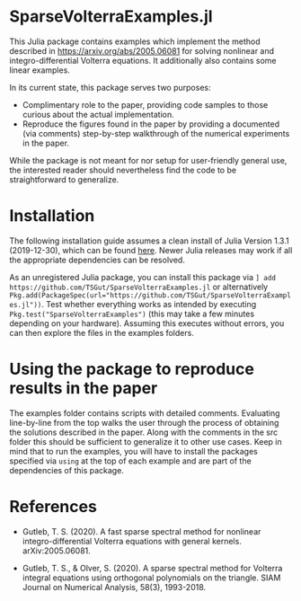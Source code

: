 # SparseVolterraExamples.jl
This Julia package contains examples which implement the method described in https://arxiv.org/abs/2005.06081 for solving nonlinear and integro-differential Volterra equations. It additionally also contains some linear examples.

In its current state, this package serves two purposes: 
- Complimentary role to the paper, providing code samples to those curious about the actual implementation.
- Reproduce the figures found in the paper by providing a documented (via comments) step-by-step walkthrough of the numerical experiments in the paper.

While the package is not meant for nor setup for user-friendly general use, the interested reader should nevertheless find the code to be straightforward to generalize.

# Installation

The following installation guide assumes a clean install of Julia Version 1.3.1 (2019-12-30), which can be found [here](https://julialang.org/downloads/oldreleases/).
Newer Julia releases may work if all the appropriate dependencies can be resolved.

As an unregistered Julia package, you can install this package via ```] add https://github.com/TSGut/SparseVolterraExamples.jl``` or alternatively ```Pkg.add(PackageSpec(url="https://github.com/TSGut/SparseVolterraExamples.jl"))```. Test whether everything works as intended by executing ```Pkg.test("SparseVolterraExamples")``` (this may take a few minutes depending on your hardware). Assuming this executes without errors, you can then explore the files in the examples folders.

# Using the package to reproduce results in the paper

The examples folder contains scripts with detailed comments. Evaluating line-by-line from the top walks the user through the process of obtaining the solutions described in the paper. Along with the comments in the src folder this should be sufficient to generalize it to other use cases. Keep in mind that to run the examples, you will have to install the packages specified via ```using``` at the top of each example and are part of the dependencies of this package.

# References

- Gutleb, T. S. (2020). A fast sparse spectral method for nonlinear integro-differential Volterra equations with general kernels. arXiv:2005.06081.

- Gutleb, T. S., & Olver, S. (2020). A sparse spectral method for Volterra integral equations using orthogonal polynomials on the triangle. SIAM Journal on Numerical Analysis, 58(3), 1993-2018.
